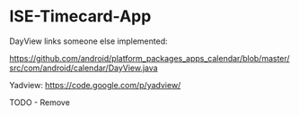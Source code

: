ISE-Timecard-App
================

DayView links someone else implemented:

https://github.com/android/platform_packages_apps_calendar/blob/master/src/com/android/calendar/DayView.java

Yadview: 
https://code.google.com/p/yadview/


TODO - Remove